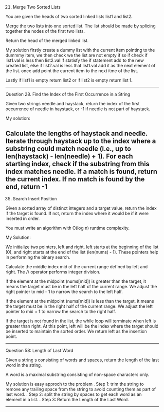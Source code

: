 21. Merge Two Sorted Lists

You are given the heads of two sorted linked lists list1 and list2.

Merge the two lists into one sorted list. The list should be made by splicing together the nodes of the first two lists.

Return the head of the merged linked list.

My solution firstly create a dummy list with the current item pointing to the dummmy item, we then check we the list are not empty if so if check if list1.val is less then list2.val if statisfy the if statement add to the new created list, else if list2.val is less that list1.val add it as the next element of the list. once add point the current item to the next itme of the list.

Lastly if list1 is empty return list2 or if list2 is empty return list 1.

--------------------------------------------------------------------------------------------------------

Question 28. Find the Index of the First Occurrence in a String

Given two strings needle and haystack, return the index of the first occurrence of needle in haystack, or -1 if needle is not part of haystack.


My solution:

Calculate the lengths of haystack and needle.
Iterate through haystack up to the index where a substring could match needle (i.e., up to len(haystack) - len(needle) + 1).
For each starting index, check if the substring from this index matches needle.
If a match is found, return the current index.
If no match is found by the end, return -1
--------------------------------------------------------------------------------------------------------


35. Search Insert Position

Given a sorted array of distinct integers and a target value, return the index if the target is found. If not, return the index where it would be if it were inserted in order.

You must write an algorithm with O(log n) runtime complexity.

My Solution:

We initialize two pointers, left and right. left starts at the beginning of the list (0), and right starts at the end of the list (len(nums) - 1). These pointers help in performing the binary search.

Calculate the middle index mid of the current range defined by left and right. The // operator performs integer division.

If the element at the midpoint (nums[mid]) is greater than the target, it means the target must be in the left half of the current range. We adjust the right pointer to mid - 1 to narrow the search to the left half.

If the element at the midpoint (nums[mid]) is less than the target, it means the target must be in the right half of the current range. We adjust the left pointer to mid + 1 to narrow the search to the right half.


If the target is not found in the list, the while loop will terminate when left is greater than right. At this point, left will be the index where the target should be inserted to maintain the sorted order. We return left as the insertion point.


--------------------------------------------------------------------------------------------------------





Question 58: Length of Last Word

Given a string s consisting of words and spaces, return the length of the last word in the string.

A word is a maximal 
substring
 consisting of non-space characters only.

 My solution is easy approch to the problem
  . Step 1: trim the string to remove any trailing space from the string to avoid counting them as part of last word.
  . Step 2: split the string by spaces to get each word as an element in a list.
  . Step 3: Return the Length of the Last Word.


  --------------------------------------------------------------------------------------------------------
